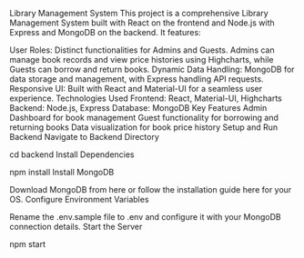 Library Management System
This project is a comprehensive Library Management System built with React on the frontend and Node.js with Express and MongoDB on the backend. It features:

User Roles: Distinct functionalities for Admins and Guests. Admins can manage book records and view price histories using Highcharts, while Guests can borrow and return books.
Dynamic Data Handling: MongoDB for data storage and management, with Express handling API requests.
Responsive UI: Built with React and Material-UI for a seamless user experience.
Technologies Used
Frontend: React, Material-UI, Highcharts
Backend: Node.js, Express
Database: MongoDB
Key Features
Admin Dashboard for book management
Guest functionality for borrowing and returning books
Data visualization for book price history
Setup and Run Backend
Navigate to Backend Directory


cd backend
Install Dependencies


npm install
Install MongoDB

Download MongoDB from here or follow the installation guide here for your OS.
Configure Environment Variables

Rename the .env.sample file to .env and configure it with your MongoDB connection details.
Start the Server


npm start
